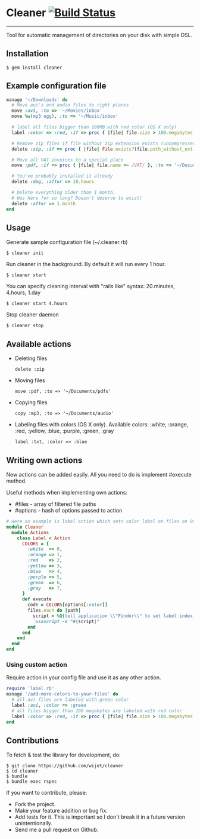 # Cleaner [![Build Status](https://secure.travis-ci.org/wijet/cleaner.png)](http://travis-ci.org/wijet/cleaner)
---

Tool for automatic management of directories on your disk with simple DSL.

## Installation

    $ gem install cleaner

## Example configuration file

```ruby
manage '~/Downloads' do
  # Move avi's and audio files to right places
  move :avi, :to => '~/Movies/inbox'
  move %w(mp3 ogg), :to => '~/Music/inbox'

  # label all files bigger than 100MB with red color (OS X only)
  label :color => :red, :if => proc { |file| file.size > 100.megabytes }

  # Remove zip files if file without zip extension exists (uncompressed files)
  delete :zip, :if => proc { |file| File.exists?(file.path_without_ext) }

  # Move all VAT invoices to a special place
  move :pdf, :if => proc { |file| file.name =~ /VAT/ }, :to => '~/Documents/invoices'

  # You've probably installed it already
  delete :dmg, :after => 10.hours

  # Delete everything older than 1 month.
  # Was here for so long? Doesn't deserve to exist!
  delete :after => 1.month
end
```

## Usage

Generate sample configuration file (~/.cleaner.rb)

    $ cleaner init

Run cleaner in the background. By default it will run every 1 hour.

    $ cleaner start

You can specify cleaning interval with "rails like" syntax: 20.minutes, 4.hours, 1.day

    $ cleaner start 4.hours

Stop cleaner daemon

    $ cleaner stop


## Available actions

  - Deleting files
    ```
    delete :zip
    ```
  - Moving files
    ```
    move :pdf, :to => '~/Documents/pdfs'
    ```
  - Copying files
    ```
    copy :mp3, :to => '~/Documents/audio'
    ```
  - Labeling files with colors (OS X only). Available colors: :white, :orange, :red, :yellow, :blue, :purple, :green, :gray
    ```
    label :txt, :color => :blue
    ```


## Writing own actions

New actions can be added easily. All you need to do is implement #execute method.

Useful methods when implementing own actions:

  - #files - array of filtered file paths
  - #options - hash of options passed to action

```ruby
# Here as example is label action which sets color label on files on OS X
module Cleaner
  module Actions
    class Label < Action
      COLORS = {
        :white  => 0,
        :orange => 1,
        :red    => 2,
        :yellow => 3,
        :blue   => 4,
        :purple => 5,
        :green  => 6,
        :gray   => 7,
      }
      def execute
        code = COLORS[options[:color]]
        files.each do |path|
          script = %Q{tell application \\"Finder\\" to set label index of file (POSIX file \\"#{path}\\") to #{code}}
          `osascript -e "#{script}"`
        end
      end
    end
  end
end
```

### Using custom action
Require action in your config file and use it as any other action.

```ruby
require 'label.rb'
manage '/add-more-colors-to-your-files' do
  # all avi files are labeled with green color
  label :avi, :color => :green
  # all files bigger than 100 megabytes are labeled with red color
  label :color => :red, :if => proc { |file| file.size > 100.megabytes }
end
```

## Contributions

To fetch & test the library for development, do:

    $ git clone https://github.com/wijet/cleaner
    $ cd cleaner
    $ bundle
    $ bundle exec rspec

If you want to contribute, please:

  * Fork the project.
  * Make your feature addition or bug fix.
  * Add tests for it. This is important so I don't break it in a future version unintentionally.
  * Send me a pull request on Github.
